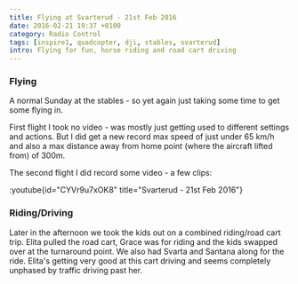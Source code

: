 ```yaml
---
title: Flying at Svarterud - 21st Feb 2016
date: 2016-02-21 19:37 +0100
category: Radio Control
tags: [inspire1, quadcopter, dji, stables, svarterud]
intro: Flying for fun, horse riding and road cart driving
---
```


### Flying

A normal Sunday at the stables - so yet again just taking some time to get some flying in.

First flight I took no video - was mostly just getting used to different settings and actions. But I did get a new record max speed of just under 65 km/h and also a max distance away from home point (where the aircraft lifted from) of 300m.

The second flight I did record some video - a few clips:

:youtube{id="CYVr9u7xOK8" title="Svarterud - 21st Feb 2016"}

### Riding/Driving

Later in the afternoon we took the kids out on a combined riding/road cart trip. Elita pulled the road cart, Grace was for riding and the kids swapped over at the turnaround point. We also had Svarta and Santana along for the ride. Elita's getting very good at this cart driving and seems completely unphased by traffic driving past her.
